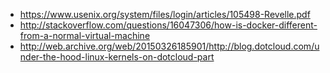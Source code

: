 <!--
{
  "title": "Virtualization",
  "date": "2016-06-21T01:26:37.000Z",
  "category": "",
  "tags": [],
  "draft": true
}
-->

- https://www.usenix.org/system/files/login/articles/105498-Revelle.pdf
- http://stackoverflow.com/questions/16047306/how-is-docker-different-from-a-normal-virtual-machine
- http://web.archive.org/web/20150326185901/http://blog.dotcloud.com/under-the-hood-linux-kernels-on-dotcloud-part